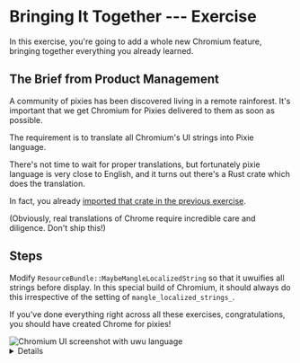 # Bringing It Together --- Exercise

In this exercise, you're going to add a whole new Chromium feature, bringing
together everything you already learned.

## The Brief from Product Management

A community of pixies has been discovered living in a remote rainforest. It's
important that we get Chromium for Pixies delivered to them as soon as possible.

The requirement is to translate all Chromium's UI strings into Pixie language.

There's not time to wait for proper translations, but fortunately pixie language
is very close to English, and it turns out there's a Rust crate which does the
translation.

In fact, you already [imported that crate in the previous exercise][0].

(Obviously, real translations of Chrome require incredible care and diligence.
Don't ship this!)

## Steps

Modify `ResourceBundle::MaybeMangleLocalizedString` so that it uwuifies all
strings before display. In this special build of Chromium, it should always do
this irrespective of the setting of `mangle_localized_strings_`.

If you've done everything right across all these exercises, congratulations, you
should have created Chrome for pixies!

<img src="chwomium.png" alt="Chromium UI screenshot with uwu language">

<details>
Students will likely need some hints here. Hints include:

- UTF-16 vs UTF-8. Students should be aware that Rust strings are always UTF-8,
  and will probably decide that it's better to do the conversion on the C++ side
  using `base::UTF16ToUTF8` and back again.
- If students decide to do the conversion on the Rust side, they'll need to
  consider [`String::from_utf16`][1], consider error handling, and consider
  which [CXX supported types can transfer a lot of u16s][2].
- Students may design the C++/Rust boundary in several different ways, e.g.
  taking and returning strings by value, or taking a mutable reference to a
  string. If a mutable reference is used, CXX will likely tell the student that
  they need to use [`Pin`][3]. You may need to explain what `Pin` does, and then
  explain why CXX needs it for mutable references to C++ data: the answer is
  that C++ data can't be moved around like Rust data, because it may contain
  self-referential pointers.
- The C++ target containing `ResourceBundle::MaybeMangleLocalizedString` will
  need to depend on a `rust_static_library` target. The student probably already
  did this.
- The `rust_static_library` target will need to depend on
  `//third_party/rust/uwuify/v0_2:lib`.

</details>

[0]: https://crates.io/crates/uwuify
[1]: https://doc.rust-lang.org/std/string/struct.String.html#method.from_utf16
[2]: https://cxx.rs/binding/slice.html
[3]: https://doc.rust-lang.org/std/pin/
